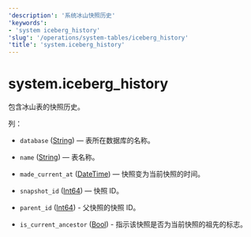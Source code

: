 ```yaml
---
'description': '系统冰山快照历史'
'keywords':
- 'system iceberg_history'
'slug': '/operations/system-tables/iceberg_history'
'title': 'system.iceberg_history'
---
```



# system.iceberg_history

包含冰山表的快照历史。

列：

- `database` ([String](../../sql-reference/data-types/string.md)) — 表所在数据库的名称。

- `name` ([String](../../sql-reference/data-types/string.md)) — 表名称。

- `made_current_at` ([DateTime](../../sql-reference/data-types/uuid.md)) — 快照变为当前快照的时间。

- `snapshot_id` ([Int64](../../sql-reference/data-types/int-uint.md)) — 快照 ID。

- `parent_id` ([Int64](../../sql-reference/data-types/int-uint.md)) - 父快照的快照 ID。

- `is_current_ancestor` ([Bool](../../sql-reference/data-types/boolean.md)) - 指示该快照是否为当前快照的祖先的标志。
